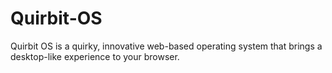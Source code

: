 # Quirbit-OS
Quirbit OS is a quirky, innovative web-based operating system that brings a desktop-like experience to your browser.
